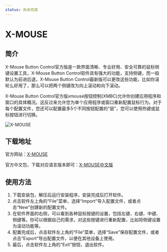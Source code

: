 ```yaml
---
status: 尚未完成
---
```

# X-MOUSE 

## 简介

X-Mouse Button Control官方版是一款界面清晰、专业好用、安全可靠的鼠标侧键设置工具，X-Mouse Button Control软件具有强大的功能，支持侧键，而一般默认为前进后退，X-Mouse Button Control最新版可以更改这些功能，比如你滚轮么好用了，那么可以把两个侧键改为向上滚动和向下滚动。

 X-Mouse Button Control官方版xmouse按钮控制(XMBC)允许你创建应用程序和窗口的具体概况。这反过来允许您为单个应用程序或窗口重新配置鼠标行为。对于每个配置文件，您还可以配置最多5个不同按钮配置的“层”，您可以使用热键或鼠标按钮进行切换。

![X-MOUSE](https://img3.downza.cn/download/202002/144640-5e3913508480d.jpg)

## 下载地址

官方网站：[X-MOUSE](https://www.highrez.co.uk/downloads/xmousebuttoncontrol.htm)

官方中文包，下载对应语言版本即可：[X-MOUSE中文版](https://www.highrez.co.uk/downloads/xmbc_languages.htm)

## 使用方法

1. 下载安装包，解压后运行安装程序，安装完成后打开软件。
2. 点击软件左上角的“File”菜单，选择“Import”导入配置文件，或者点击“New”创建新的配置文件。
3. 在软件界面的右侧，可以看到各种鼠标按键的设置，包括左键、右键、中键、侧键等。你可以根据自己的需求，对这些按键进行重新配置，比如将侧键设置为滚动功能等。
4. 配置完成后，点击软件左上角的“File”菜单，选择“Save”保存配置文件，或者点击“Export”导出配置文件，以便在其他设备上使用。
5. 最后，点击软件左上角的“Exit”按钮，退出软件。

